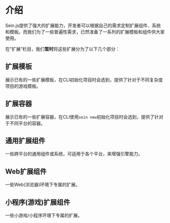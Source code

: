 # 介绍

Sein.js提供了强大的扩展能力，开发者可以根据自己的需求定制扩展组件、系统和模板。而我们为了一些普遍性需求，已然准备了一系列的扩展模板和组件供大家使用。

在“扩展”栏目，我们**暂时**将这些扩展分为了以下几个部分：  

## 扩展模板

展示已有的一些扩展模板，在CLI初始化项目时会选到，提供了针对于不同复杂度项目的游戏模板。

## 扩展容器

展示已有的一些扩展容器，在CLI使用`sein new`初始化项目时会选到，提供了针对于不同平台的容器。

## 通用扩展组件

一些跨平台的通用组件或系统，可适用于各个平台，来增强引擎能力。

## Web扩展组件

一些Web(浏览器)环境下专属的扩展。

## 小程序(游戏)扩展组件

一些小游戏/小程序环境下专属的扩展。
